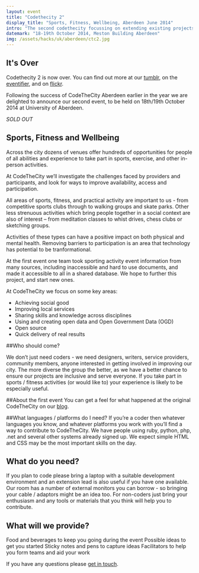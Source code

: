 ```yaml
---
layout: event
title: "Codethecity 2"
display_title: "Sports, Fitness, Wellbeing, Aberdeen June 2014"
intro: "The second codethecity focussing on extending existing projects, and on new projects around issues like health, fitness, sports and wellbeing."
datemark: "18-19th October 2014, Meston Building Aberdeen"
img: /assets/hacks/uk/aberdeen/ctc2.jpg
---
```


## It's Over

Codethecity 2 is now over. You can find out more at our [tumblr](http://codethecity.tumblr.com/), on the [eventifier](http://eventifier.com/event/ctc2/), and on [flickr](https://secure.flickr.com/search/?tags=ctc2).
 

Following the success of CodeTheCity Aberdeen earlier in the year we are delighted to announce our second event, to be held on 18th/19th October 2014 at University of Aberdeen.

*SOLD OUT*

## Sports, Fitness and Wellbeing 

Across the city dozens of venues offer hundreds of opportunities for people of all abilities and experience to take part in sports, exercise, and other in-person activities.

At CodeTheCity we’ll investigate the challenges faced by providers and participants, and look for ways to improve availability, access and participation.

All areas of sports, fitness, and practical activity are important to us - from competitive sports clubs through to walking groups and skate parks. Other less strenuous activities which bring people together in a social context are also of interest – from meditation classes to whist drives, chess clubs or sketching groups.

Activities of these types can have a positive impact on both physical and mental health. Removing barriers to participation is an area that technology has potential to be tranformational.

At the first event one team took sporting activity event information from many sources, including inaccessible and hard to use documents, and made it accessible to all in a shared database. We hope to further this project, and start new ones.

At CodeTheCity we focus on some key areas:

- Achieving social good
- Improving local services
- Sharing skills and knowledge across disciplines
- Using and creating open data and Open Government Data (OGD)
- Open source
- Quick delivery of real results
 
##Who should come?

We don’t just need coders - we need designers, writers, service providers, community members, anyone interested in getting involved in improving our city. The more diverse the group the better, as we have a better chance to ensure our projects are inclusive and serve everyone. If you take part in sports / fitness activities (or would like to) your experience is likely to be especially useful. 

##About the first event
You can get a feel for what happened at the original CodeTheCity on our [blog](http://codethecity.tumblr.com/).

##What languages / platforms do I need?
If you’re a coder then whatever languages you know, and whatever platforms you work with you’ll find a way to contribute to CodeTheCity. We have people using ruby, python, php, .net and several other systems already signed up. We expect simple HTML and CSS may be the most important skills on the day.

## What do you need?

If you plan to code please bring a laptop with a suitable development environment and an extension lead is also useful if you have one available. Our room has a number of external monitors you can borrow - so bringing your cable / adaptors might be an idea too.
For non-coders just bring your enthusiasm and any tools or materials that you think will help you to contribute.

## What will we provide?

Food and beverages to keep you going during the event
Possible ideas to get you started
Sticky notes and pens to capture ideas
Facilitators to help you form teams and aid your work
 

If you have any questions please [get in touch](mailto:steve@digitadelivery.co.uk). 